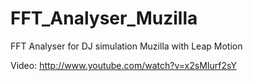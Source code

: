 FFT_Analyser_Muzilla
====================

FFT Analyser for DJ simulation Muzilla with Leap Motion

Video: http://www.youtube.com/watch?v=x2sMIurf2sY
